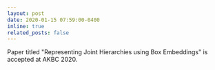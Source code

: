 ```yaml
---
layout: post
date: 2020-01-15 07:59:00-0400
inline: true
related_posts: false
---
```


Paper titled "Representing Joint Hierarchies using Box Embeddings" is accepted at AKBC 2020.
